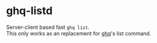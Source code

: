 # ghq-listd

Server-client based fast `ghq list`.  
This only works as an replacement for [ghq](https://github.com/motemen/ghq)'s list command.
